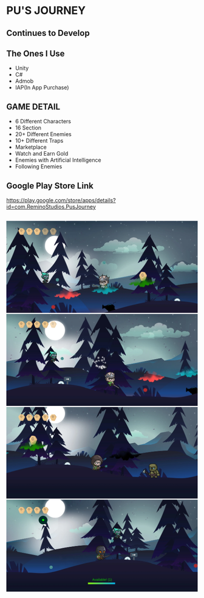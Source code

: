 # PU'S JOURNEY
## Continues to Develop

## The Ones I Use

<ul>
<li>Unity</li>
<li>C#</li>
<li>Admob</li>
<li>IAP(In App Purchase)</li>
</ul>

## GAME DETAIL

<ul>
<li>6 Different Characters</li>
<li>16 Section</li>
<li>20+ Different Enemies</li>
<li>10+ Different Traps</li>
<li>Marketplace</li>
<li>Watch and Earn Gold</li>
<li>Enemies with Artificial Intelligence</li>
<li>Following Enemies</li>


</ul>

## Google Play Store Link

https://play.google.com/store/apps/details?id=com.ReminoStudios.PusJourney

##

![i1](https://github.com/Drvex/Pu-s-Journey/blob/master/images/dash.webp)
![i1](https://github.com/Drvex/Pu-s-Journey/blob/master/images/dash2.webp)
![i1](https://github.com/Drvex/Pu-s-Journey/blob/master/images/doublejump.webp)
![i1](https://github.com/Drvex/Pu-s-Journey/blob/master/images/fire.webp)

